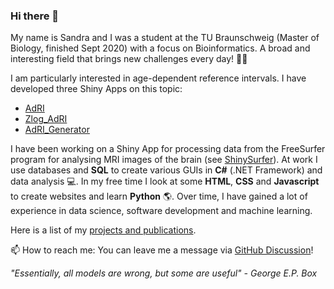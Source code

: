 ### Hi there 👋

My name is Sandra and I was a student at the TU Braunschweig (Master of Biology, finished Sept 2020) with a focus on Bioinformatics. A broad and interesting field that brings new challenges every day! 🌱🔬 

I am particularly interested in age-dependent reference intervals. I have developed three Shiny Apps on this topic:

- [AdRI](https://github.com/SandraKla/AdRI)
- [Zlog_AdRI](https://github.com/SandraKla/Zlog_AdRI)
- [AdRI_Generator](https://github.com/SandraKla/AdRI_Generator)

I have been working on a Shiny App for processing data from the FreeSurfer program for analysing MRI images of the brain (see [ShinySurfer](https://github.com/SandraKla/ShinySurfer)). At work I use databases and __SQL__ to create various GUIs in __C#__ (.NET Framework) and data analysis 💻. In my free time I look at some __HTML__, __CSS__ and __Javascript__ to create websites and learn __Python__ 🌎. Over time, I have gained a lot of experience in data science, software development and machine learning.

Here is a list of my [projects and publications](https://sandrakla.github.io/SandraKla/about.html).

📫 How to reach me: You can leave me a message via [GitHub Discussion](https://github.com/SandraKla/SandraKla/discussions)!

_"Essentially, all models are wrong, but some are useful" - George E.P. Box_
